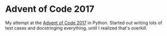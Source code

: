 # Advent of Code 2017

My attempt at the [Advent of Code 2017](https://adventofcode.com/) in Python. Started out writing lots of test cases and docstringing everything, until I realized that's overkill.
